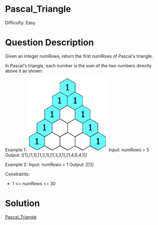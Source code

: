 
# Pascal_Triangle

Difficulty: Easy

# Question Description

Given an integer numRows, return the first numRows of Pascal's triangle.

In Pascal's triangle, each number is the sum of the two numbers directly above it as shown:

Example 1:
![alt text](image.png)
Input: numRows = 5
Output: [[1],[1,1],[1,2,1],[1,3,3,1],[1,4,6,4,1]]

Example 2:
Input: numRows = 1
Output: [[1]]

Constraints:

- 1 <= numRows <= 30

# Solution

[Pascal_Triangle]([118]Pascal_Triangle.py)
    
    